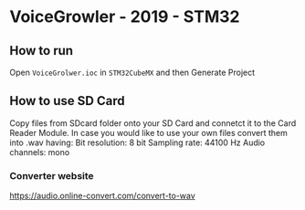 # VoiceGrowler - 2019 - STM32
## How to run
Open `VoiceGrolwer.ioc` in `STM32CubeMX` and then Generate Project
## How to use SD Card
Copy files from SDcard folder onto your SD Card and connetct it to the Card Reader Module.
In case you would like to use your own files convert them into .wav having:
Bit resolution: 8 bit
Sampling rate: 44100 Hz
Audio channels: mono
### Converter website
https://audio.online-convert.com/convert-to-wav
